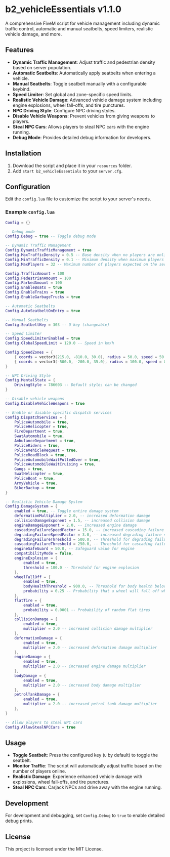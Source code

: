 # b2_vehicleEssentials v1.1.0

A comprehensive FiveM script for vehicle management including dynamic traffic control, automatic and manual seatbelts, speed limiters, realistic vehicle damage, and more.

## Features

- **Dynamic Traffic Management**: Adjust traffic and pedestrian density based on server population.
- **Automatic Seatbelts**: Automatically apply seatbelts when entering a vehicle.
- **Manual Seatbelts**: Toggle seatbelt manually with a configurable keybind.
- **Speed Limiter**: Set global and zone-specific speed limits.
- **Realistic Vehicle Damage**: Advanced vehicle damage system including engine explosions, wheel fall-offs, and tire punctures.
- **NPC Driving Style**: Configure NPC driving styles.
- **Disable Vehicle Weapons**: Prevent vehicles from giving weapons to players.
- **Steal NPC Cars**: Allows players to steal NPC cars with the engine running.
- **Debug Mode**: Provides detailed debug information for developers.

## Installation

1. Download the script and place it in your `resources` folder.
2. Add `start b2_vehicleEssentials` to your `server.cfg`.

## Configuration

Edit the `config.lua` file to customize the script to your server's needs.

### Example `config.lua`

```lua
Config = {}

-- Debug mode
Config.Debug = true -- Toggle debug mode

-- Dynamic Traffic Management
Config.DynamicTrafficManagement = true
Config.MaxTrafficDensity = 0.5 -- Base density when no players are online
Config.MinTrafficDensity = 0.1 -- Minimum density when maximum players are online
Config.MaxPlayers = 32 -- Maximum number of players expected on the server

Config.TrafficAmount = 100
Config.PedestrianAmount = 100
Config.ParkedAmount = 100
Config.EnableBoats = true
Config.EnableTrains = true
Config.EnableGarbageTrucks = true

-- Automatic Seatbelts
Config.AutoSeatbeltOnEntry = true

-- Manual Seatbelts
Config.SeatbeltKey = 303 -- U key (changeable)

-- Speed Limiter
Config.SpeedLimiterEnabled = true
Config.GlobalSpeedLimit = 120.0 -- Speed in km/h

Config.SpeedZones = {
    { coords = vector3(215.0, -810.0, 30.0), radius = 50.0, speed = 50.0 }, -- Example zone
    { coords = vector3(-500.0, -200.0, 35.0), radius = 100.0, speed = 80.0 } -- Another example zone
}

-- NPC Driving Style
Config.MentalState = {
    DrivingStyle = 786603 -- Default style; can be changed
}

-- Disable vehicle weapons
Config.DisableVehicleWeapons = true

-- Enable or disable specific dispatch services
Config.DispatchServices = {
    PoliceAutomobile = true,
    PoliceHelicopter = true,
    FireDepartment = true,
    SwatAutomobile = true,
    AmbulanceDepartment = true,
    PoliceRiders = true,
    PoliceVehicleRequest = true,
    PoliceRoadBlock = true,
    PoliceAutomobileWaitPulledOver = true,
    PoliceAutomobileWaitCruising = true,
    Gangs = true,
    SwatHelicopter = true,
    PoliceBoat = true,
    ArmyVehicle = true,
    BikerBackup = true
}

-- Realistic Vehicle Damage System
Config.DamageSystem = {
    enabled = true, -- Toggle entire damage system
    deformationMultiplier = 2.0, -- increased deformation damage
    collisionDamageExponent = 1.5, -- increased collision damage
    engineDamageExponent = 2.0, -- increased engine damage
    cascadingFailureSpeedFactor = 15.0, -- increased cascading failure speed
    degradingFailureSpeedFactor = 3.0, -- increased degrading failure speed
    degradingFailureThreshold = 500.0, -- Threshold for degrading failure
    cascadingFailureThreshold = 250.0, -- Threshold for cascading failure
    engineSafeGuard = 50.0, -- Safeguard value for engine
    compatibilityMode = false,
    engineExplosion = {
        enabled = true,
        threshold = 100.0 -- Threshold for engine explosion
    },
    wheelFallOff = {
        enabled = true,
        bodyHealthThreshold = 900.0, -- Threshold for body health below which wheels may fall off
        probability = 0.25 -- Probability that a wheel will fall off when the threshold is met
    },
    flatTire = {
        enabled = true,
        probability = 0.0001 -- Probability of random flat tires
    },
    collisionDamage = {
        enabled = true,
        multiplier = 2.0 -- increased collision damage multiplier
    },
    deformationDamage = {
        enabled = true,
        multiplier = 2.0 -- increased deformation damage multiplier
    },
    engineDamage = {
        enabled = true,
        multiplier = 2.0 -- increased engine damage multiplier
    },
    bodyDamage = {
        enabled = true,
        multiplier = 2.0 -- increased body damage multiplier
    },
    petrolTankDamage = {
        enabled = true,
        multiplier = 2.0 -- increased petrol tank damage multiplier
    },
}

-- Allow players to steal NPC cars
Config.AllowStealNPCCars = true
```

## Usage

- **Toggle Seatbelt**: Press the configured key (`U` by default) to toggle the seatbelt.
- **Monitor Traffic**: The script will automatically adjust traffic based on the number of players online.
- **Realistic Damage**: Experience enhanced vehicle damage with explosions, wheel fall-offs, and tire punctures.
- **Steal NPC Cars**: Carjack NPCs and drive away with the engine running.

## Development

For development and debugging, set `Config.Debug` to `true` to enable detailed debug prints.

## License

This project is licensed under the MIT License.
